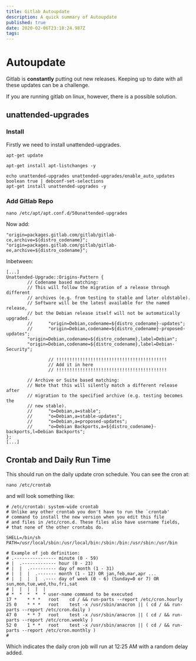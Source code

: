 ```yaml
---
title: Gitlab Autoupdate
description: A quick summary of Autoupdate
published: true
date: 2020-02-06T23:18:24.987Z
tags: 
---
```


# Autoupdate

Gitlab is **constantly** putting out new releases. Keeping up to date with all these updates can be a challenge.

If you are running gitlab on linux, however, there is a possible solution.

## unattended-upgrades

### Install

Firstly we need to install unattended-upgrades.
```
apt-get update

apt-get install apt-listchanges -y 

echo unattended-upgrades unattended-upgrades/enable_auto_updates boolean true | debconf-set-selections
apt-get install unattended-upgrades -y 
```

### Add Gitlab Repo

```
nano /etc/apt/apt.conf.d/50unattended-upgrades
```

Now add:
```
"origin=packages.gitlab.com/gitlab/gitlab-ce,archive=${distro_codename}";
"origin=packages.gitlab.com/gitlab/gitlab-ee,archive=${distro_codename}";
```

Inbetween:

```
[...]
Unattended-Upgrade::Origins-Pattern {
        // Codename based matching:
        // This will follow the migration of a release through different
        // archives (e.g. from testing to stable and later oldstable).
        // Software will be the latest available for the named release,
        // but the Debian release itself will not be automatically upgraded.
        //      "origin=Debian,codename=${distro_codename}-updates";
        //      "origin=Debian,codename=${distro_codename}-proposed-updates";
        "origin=Debian,codename=${distro_codename},label=Debian";
        "origin=Debian,codename=${distro_codename},label=Debian-Security";
        
				// !!!!!!!!!!!!!!!!!!!!!!!!!!!!!!!!!!!!!!!!!!
				// Add it in here
				// !!!!!!!!!!!!!!!!!!!!!!!!!!!!!!!!!!!!!!!!!!

        // Archive or Suite based matching:
        // Note that this will silently match a different release after
        // migration to the specified archive (e.g. testing becomes the
        // new stable).
        //      "o=Debian,a=stable";
        //      "o=Debian,a=stable-updates";
        //      "o=Debian,a=proposed-updates";
        //      "o=Debian Backports,a=${distro_codename}-backports,l=Debian Backports";
};
[...]
```

## Crontab and Daily Run Time

This should run on the daily update cron schedule. You can see the cron at:
```
nano /etc/crontab
```

and will look something like:

```
# /etc/crontab: system-wide crontab
# Unlike any other crontab you don't have to run the `crontab'
# command to install the new version when you edit this file
# and files in /etc/cron.d. These files also have username fields,
# that none of the other crontabs do.

SHELL=/bin/sh
PATH=/usr/local/sbin:/usr/local/bin:/sbin:/bin:/usr/sbin:/usr/bin

# Example of job definition:
# .---------------- minute (0 - 59)
# |  .------------- hour (0 - 23)
# |  |  .---------- day of month (1 - 31)
# |  |  |  .------- month (1 - 12) OR jan,feb,mar,apr ...
# |  |  |  |  .---- day of week (0 - 6) (Sunday=0 or 7) OR sun,mon,tue,wed,thu,fri,sat
# |  |  |  |  |
# *  *  *  *  * user-name command to be executed
17 *    * * *   root    cd / && run-parts --report /etc/cron.hourly
25 0    * * *   root    test -x /usr/sbin/anacron || ( cd / && run-parts --report /etc/cron.daily )
47 0    * * 7   root    test -x /usr/sbin/anacron || ( cd / && run-parts --report /etc/cron.weekly )
52 0    1 * *   root    test -x /usr/sbin/anacron || ( cd / && run-parts --report /etc/cron.monthly )
#

```

Which indicates the daily cron job will run at 12:25 AM with a random delay added.